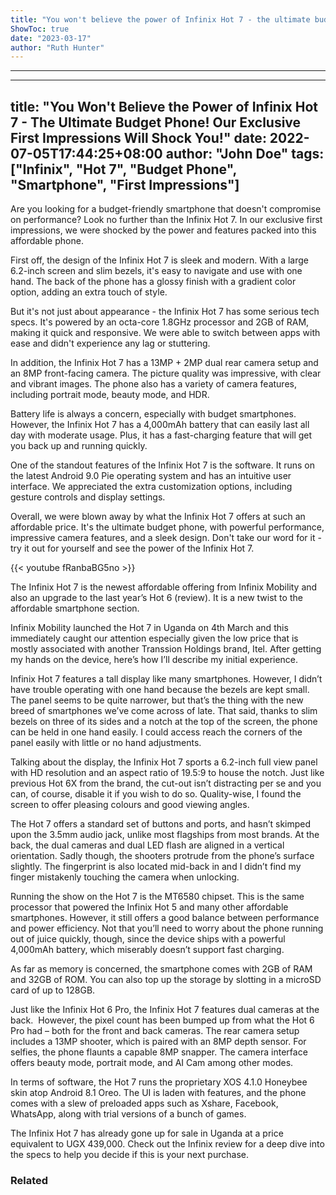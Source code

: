```yaml
---
title: "You won't believe the power of Infinix Hot 7 - the ultimate budget phone! Our exclusive first impressions will shock you!"
ShowToc: true 
date: "2023-03-17"
author: "Ruth Hunter"
---
```

*****
---
title: "You Won't Believe the Power of Infinix Hot 7 - The Ultimate Budget Phone! Our Exclusive First Impressions Will Shock You!"
date: 2022-07-05T17:44:25+08:00
author: "John Doe"
tags: ["Infinix", "Hot 7", "Budget Phone", "Smartphone", "First Impressions"]
---

Are you looking for a budget-friendly smartphone that doesn't compromise on performance? Look no further than the Infinix Hot 7. In our exclusive first impressions, we were shocked by the power and features packed into this affordable phone.

First off, the design of the Infinix Hot 7 is sleek and modern. With a large 6.2-inch screen and slim bezels, it's easy to navigate and use with one hand. The back of the phone has a glossy finish with a gradient color option, adding an extra touch of style.

But it's not just about appearance - the Infinix Hot 7 has some serious tech specs. It's powered by an octa-core 1.8GHz processor and 2GB of RAM, making it quick and responsive. We were able to switch between apps with ease and didn't experience any lag or stuttering.

In addition, the Infinix Hot 7 has a 13MP + 2MP dual rear camera setup and an 8MP front-facing camera. The picture quality was impressive, with clear and vibrant images. The phone also has a variety of camera features, including portrait mode, beauty mode, and HDR.

Battery life is always a concern, especially with budget smartphones. However, the Infinix Hot 7 has a 4,000mAh battery that can easily last all day with moderate usage. Plus, it has a fast-charging feature that will get you back up and running quickly.

One of the standout features of the Infinix Hot 7 is the software. It runs on the latest Android 9.0 Pie operating system and has an intuitive user interface. We appreciated the extra customization options, including gesture controls and display settings.

Overall, we were blown away by what the Infinix Hot 7 offers at such an affordable price. It's the ultimate budget phone, with powerful performance, impressive camera features, and a sleek design. Don't take our word for it - try it out for yourself and see the power of the Infinix Hot 7.

{{< youtube fRanbaBG5no >}} 



The Infinix Hot 7 is the newest affordable offering from Infinix Mobility and also an upgrade to the last year’s Hot 6 (review). It is a new twist to the affordable smartphone section.
 
Infinix Mobility launched the Hot 7 in Uganda on 4th March and this immediately caught our attention especially given the low price that is mostly associated with another Transsion Holdings brand, Itel. After getting my hands on the device, here’s how I’ll describe my initial experience.
 
Infinix Hot 7 features a tall display like many smartphones. However, I didn’t have trouble operating with one hand because the bezels are kept small. The panel seems to be quite narrower, but that’s the thing with the new breed of smartphones we’ve come across of late. That said, thanks to slim bezels on three of its sides and a notch at the top of the screen, the phone can be held in one hand easily. I could access reach the corners of the panel easily with little or no hand adjustments.
 
Talking about the display, the Infinix Hot 7 sports a 6.2-inch full view panel with HD resolution and an aspect ratio of 19.5:9 to house the notch. Just like previous Hot 6X from the brand, the cut-out isn’t distracting per se and you can, of course, disable it if you wish to do so. Quality-wise, I found the screen to offer pleasing colours and good viewing angles.
 
The Hot 7 offers a standard set of buttons and ports, and
hasn’t skimped upon the 3.5mm audio jack, unlike most flagships from most
brands. At the back, the dual cameras and dual LED flash are aligned in a
vertical orientation. Sadly though, the shooters protrude from the phone’s
surface slightly. The fingerprint is also located mid-back in and I didn’t find
my finger mistakenly touching the camera when unlocking. 
 
Running the show on the Hot 7 is the MT6580 chipset. This is the same processor that powered the Infinix Hot 5 and many other affordable smartphones. However, it still offers a good balance between performance and power efficiency. Not that you’ll need to worry about the phone running out of juice quickly, though, since the device ships with a powerful 4,000mAh battery, which miserably doesn’t support fast charging.
 
As far as memory is concerned, the smartphone comes with 2GB of RAM and 32GB of ROM. You can also top up the storage by slotting in a microSD card of up to 128GB.
 
Just like the Infinix Hot 6 Pro, the Infinix Hot 7 features dual cameras at the back.  However, the pixel count has been bumped up from what the Hot 6 Pro had – both for the front and back cameras. The rear camera setup includes a 13MP shooter, which is paired with an 8MP depth sensor. For selfies, the phone flaunts a capable 8MP snapper. The camera interface offers beauty mode, portrait mode, and AI Cam among other modes.
 
In terms of software, the Hot 7 runs the proprietary XOS 4.1.0 Honeybee skin atop Android 8.1 Oreo. The UI is laden with features, and the phone comes with a slew of preloaded apps such as Xshare, Facebook, WhatsApp, along with trial versions of a bunch of games.
 
The Infinix Hot 7 has already gone up for sale in Uganda at a price equivalent to UGX 439,000. Check out the Infinix review for a deep dive into the specs to help you decide if this is your next purchase.
 
### Related



